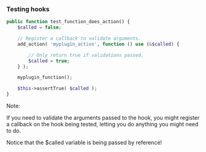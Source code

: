 ### Testing hooks

```php
public function test_function_does_action() {
    $called = false;

    // Register a callback to validate arguments.
    add_action( 'myplugin_action', function () use (&$called) {

        // Only return true if validations passed.
        $called = true;
    } );

    myplugin_function();

    $this->assertTrue( $called );
}
```

Note:

If you need to validate the arguments passed to the hook, you might register a callback on the hook being tested, letting you do anything you might need to do.

Notice that the $called variable is being passed by reference!
